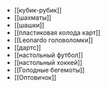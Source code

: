 - [[кубик-рубик]]
- [[шахматы]]
- [[шашки]]
- [[пластиковая колода карт]]
- [[Leonardo головоломки]]
- [[дартс]]
- [[настольный футбол]]
- [[настольный хоккей]]
- [[Голодные бегемоты]]
- [[Оптовичок]]
